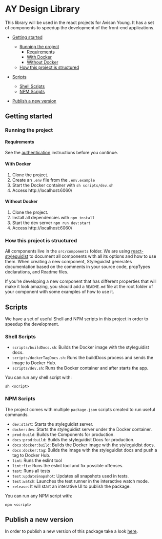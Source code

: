 # AY Design Library

This library will be used in the react projects for Avison Young. It has a set of components to speedup the development 
of the front-end applications.

- [Getting started](#getting-started)
  - [Running the project](#running-the-project)
      - [Requirements](#requirements)
      - [With Docker](#with-docker)
      - [Without Docker](#without-docker)
  - [How this project is structured](#how-this-project-is-structured)

- [Scripts](#scripts)
  - [Shell Scripts](#shell-scripts)
  - [NPM Scripts](#npm-scripts)

- [Publish a new version](#publish-a-new-version)

## Getting started

### Running the project

#### Requirements
See the [authentication](./docs/AUTHENTICATION.md) instructions before you continue.

#### With Docker  

1. Clone the project.
2. Create an `.env` file from the `.env.example`
3. Start the Docker container with `sh scripts/dev.sh`  
4. Access http://localhost:6060/ 

#### Without Docker

1. Clone the project.  
2. Install all dependencies with `npm install`  
3. Start the dev server `npm run dev:start`  
4. Access http://localhost:6060/ 

### How this project is structured

All components live in the `src/components` folder. We are using [react-styleguidist](https://github.com/styleguidist/react-styleguidist) 
to document all components with all its options and how to use them. When creating a new component, Styleguidist generates 
documentation based on the comments in your source code, propTypes declarations, and Readme files. 

If you're developing a new component that has different properties that will make it look amazing, you should add a 
`README.md` file at the root folder of your component with some examples of how to use it.

## Scripts

We have a set of useful Shell and NPM scripts in this project in order to speedup the development.

### Shell Scripts
- `scripts/buildDocs.sh`: Builds the Docker image with the styleguidist docs.
- `scripts/dockerTagDocs.sh`: Runs the buildDocs process and sends the image to Docker Hub.
- `scripts/dev.sh`: Runs the Docker container and after starts the app.

You can run any shell script with: 
```shell
sh <script>
```

### NPM Scripts

The project comes with multiple `package.json` scripts created to run useful commands.

- `dev:start`: Starts the styleguidist server.
- `docker:dev`: Starts the styleguidist server under the Docker container.
- `prod:build`: Builds the Components for production.
- `docs:prod:build`: Builds the styleguidist Docs for production.
- `docs:docker:build`: Builds the Docker image with the styleguidist docs.
- `docs:docker:tag`: Builds the image with the styleguidist docs and push a tag to Docker Hub.
- `lint`: Runs the eslint tool
- `lint:fix`: Runs the eslint tool and fix possible offenses.
- `test`: Runs all tests
- `test:updateSnapshot`: Updates all snapshots used in tests.
- `test:watch`: Launches the test runner in the interactive watch mode.
- `release`: It will start an interative UI to publish the package.

You can run any NPM script with: 
```shell
npm <script>
```

## Publish a new version

In order to publish a new version of this package take a look [here](./docs/PUBLISH.md).
